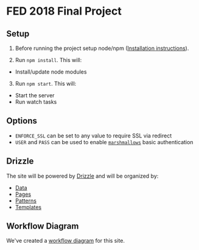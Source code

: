 FED 2018 Final Project
======================

Setup
-----
1. Before running the project setup node/npm ([Installation instructions](https://github.com/joyent/node/wiki/Installing-Node.js-via-package-manager)).

2. Run `npm install`. This will:

  - Install/update node modules
  
3. Run `npm start`. This will: 
  
  - Start the server
  - Run watch tasks


Options
-------

- `ENFORCE_SSL` can be set to any value to require SSL via redirect
- `USER` and `PASS` can be used to enable [`marshmallows`](https://github.com/sparkbox/marshmallows) basic authentication

Drizzle
-------

The site will be powered by [Drizzle](https://github.com/cloudfour/drizzle) and will be organized by:
- [Data](#data)
- [Pages](#pages)
- [Patterns](#patterns)
- [Templates](#templates)

Workflow Diagram
-------

We've created a [workflow diagram](https://drive.google.com/file/d/130Wj29r29Z17w4kZiEwuy7iZzifMucs4/view?usp=sharing) for this site.

